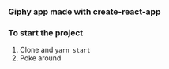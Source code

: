 ### Giphy app made with create-react-app

### To start the project

1. Clone and `yarn start`
2. Poke around

